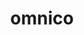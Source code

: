 ---
title: "omnico"
description: "Imports leading lifestyle and cycle brands in South Africa. Success Story featuring B2B, SYSPRO and Magento."
---